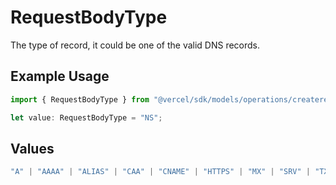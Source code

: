 # RequestBodyType

The type of record, it could be one of the valid DNS records.

## Example Usage

```typescript
import { RequestBodyType } from "@vercel/sdk/models/operations/createrecord.js";

let value: RequestBodyType = "NS";
```

## Values

```typescript
"A" | "AAAA" | "ALIAS" | "CAA" | "CNAME" | "HTTPS" | "MX" | "SRV" | "TXT" | "NS"
```